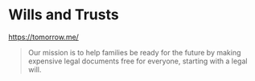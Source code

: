 # Wills and Trusts

https://tomorrow.me/

> Our mission is to help families be ready for the future by making expensive legal documents free for everyone, starting with a legal will.